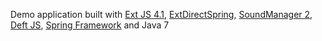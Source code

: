 Demo application built with [Ext JS 4.1](http://www.sencha.com/products/extjs/), [ExtDirectSpring](https://github.com/ralscha/extdirectspring), [SoundManager 2](http://www.schillmania.com/projects/soundmanager2/),
[Deft JS](http://deftjs.org/), [Spring Framework](http://www.springsource.org/spring-framework) and Java 7